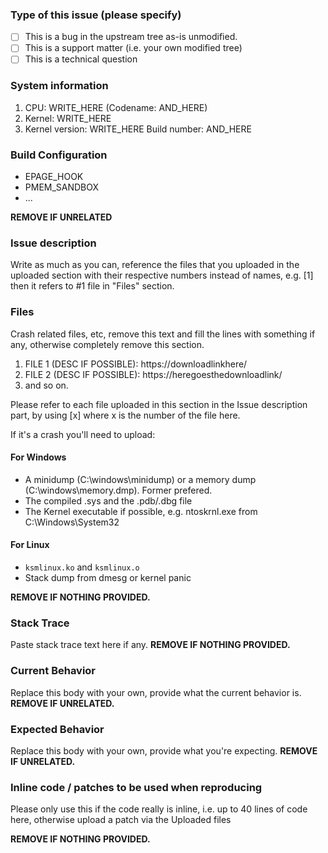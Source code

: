 <!--
	Please modify the answers below by typing "x" in between the
	parenthesis of the choices that closely relate to your issue, e.g.

		- [x] ...
-->

### Type of this issue (please specify)

- [ ] This is a bug in the upstream tree as-is unmodified.
- [ ] This is a support matter (i.e. your own modified tree)
- [ ] This is a technical question

### System information

1. CPU: WRITE_HERE (Codename: AND_HERE)
2. Kernel: WRITE_HERE
3. Kernel version: WRITE_HERE Build number: AND_HERE

### Build Configuration

- EPAGE_HOOK
- PMEM_SANDBOX
- ...

**REMOVE IF UNRELATED**

### Issue description

Write as much as you can, reference the files that you uploaded in the uploaded
section with their respective numbers instead of names, e.g. [1] then it refers
to #1 file in "Files" section.

### Files

Crash related files, etc, remove this text and fill the lines with something if
any, otherwise completely remove this section.

1. FILE 1 (DESC IF POSSIBLE): https://downloadlinkhere/
2. FILE 2 (DESC IF POSSIBLE): https://heregoesthedownloadlink/
3. and so on.

Please refer to each file uploaded in this section in the Issue description
part, by using [x] where x is the number of the file here.

If it's a crash you'll need to upload:

#### For Windows

- A minidump (C:\windows\minidump) or a memory dump (C:\windows\memory.dmp).  Former prefered.
- The compiled .sys and the .pdb/.dbg file
- The Kernel executable if possible, e.g. ntoskrnl.exe from C:\Windows\System32

#### For Linux

- `ksmlinux.ko` and `ksmlinux.o`
- Stack dump from dmesg or kernel panic

**REMOVE IF NOTHING PROVIDED.**

### Stack Trace

Paste stack trace text here if any.  **REMOVE IF NOTHING PROVIDED.**

### Current Behavior

Replace this body with your own, provide what the current behavior is.  **REMOVE
IF UNRELATED.**

### Expected Behavior

Replace this body with your own, provide what you're expecting.  **REMOVE IF
UNRELATED.**

### Inline code / patches to be used when reproducing

Please only use this if the code really is inline, i.e. up to 40 lines of code
here, otherwise upload a patch via the Uploaded files

**REMOVE IF NOTHING PROVIDED.**

